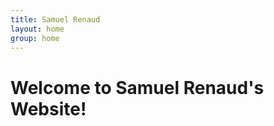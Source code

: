 ```yaml
---
title: Samuel Renaud
layout: home
group: home
---
```

# Welcome to Samuel Renaud's Website!


<body>
  <canvas id="myCanvas"></canvas>
  
  <script src="script.js"></script>
</body>
  
  
